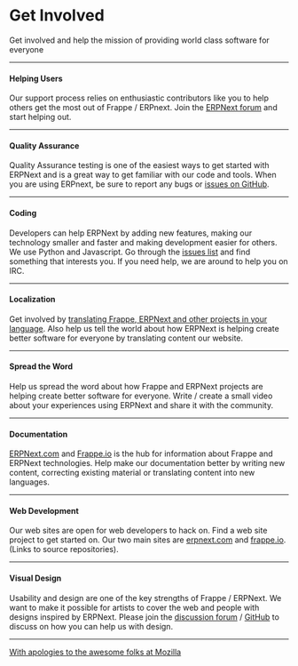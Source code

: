 # Get Involved

<p class="lead">Get involved and help the mission of providing world class software for everyone</p>
<hr>
<div class="row">
	<div class="col-md-4">
		<h4>Helping Users</h4>
	</div>
	<div class="col-md-8">
		Our support process relies on enthusiastic contributors like you to help others get the most out of Frappe / ERPnext. Join the <a href="https://discuss.erpnext.com" target="_blank">ERPNext forum</a> and start helping out.</a>
	</div>
</div>
<hr>
<div class="row">
	<div class="col-md-4">
		<h4>Quality Assurance</h4>
	</div>
	<div class="col-md-8">
		Quality Assurance testing is one of the easiest ways to get started with ERPNext and is a great way to get familiar with our code and tools. When you are using ERPnext, be sure to report any bugs or <a href="https://github.com/frappe/erpnext/issues" target="_blank">issues on GitHub</a>.
	</div>
</div>
<hr>
<div class="row">
	<div class="col-md-4">
		<h4>Coding</h4>
	</div>
	<div class="col-md-8">
		Developers can help ERPNext by adding new features, making our technology smaller and faster and making development easier for others. We use Python and Javascript. Go through the <a href="https://github.com/frappe/erpnext/issues" target="_blank">issues list</a> and find something that interests you. If you need help, we are around to help you on IRC.
	</div>
</div>
<hr>
<div class="row">
	<div class="col-md-4">
		<h4>Localization</h4>
	</div>
	<div class="col-md-8">
		Get involved by <a href="/translator/">translating Frappe, ERPNext and other projects in your language</a>. Also help us tell the world about how ERPNext is helping create better software for everyone by translating content our website.
	</div>
</div>
<hr>
<div class="row">
	<div class="col-md-4">
		<h4>Spread the Word</h4>
	</div>
	<div class="col-md-8">
		Help us spread the word about how Frappe and ERPNext projects are helping create better software for everyone. Write / create a small video about your experiences using ERPNext and share it with the community.
	</div>
</div>
<hr>
<div class="row">
	<div class="col-md-4">
		<h4>Documentation</h4>
	</div>
	<div class="col-md-8">
		<a href="https://github.com/frappe/erpnext_org" target="_blank">ERPNext.com</a> and <a href="https://github.com/frappe/frappe_io" target="_blank">Frappe.io</a> is the hub for information about Frappe and ERPNext technologies. Help make our documentation better by writing new content, correcting existing material or translating content into new languages.
	</div>
</div>
<hr>
<div class="row">
	<div class="col-md-4">
		<h4>Web Development</h4>
	</div>
	<div class="col-md-8">
		Our web sites are open for web developers to hack on. Find a web site project to get started on. Our two main sites are <a href="https://github.com/frappe/erpnext_org" target="_blank">erpnext.com</a> and <a href="https://github.com/frappe/frappe_io" target="_blank">frappe.io</a>. (Links to source repositories).
	</div>
</div>
<hr>
<div class="row">
	<div class="col-md-4">
		<h4>Visual Design</h4>
	</div>
	<div class="col-md-8">
		Usability and design are one of the key strengths of Frappe / ERPNext. We want to make it possible for artists to cover the web and people with designs inspired by ERPNext. Please join the <a href="http://discuss.erpnext.com" target="_blank">discussion forum</a> / <a href="https://github.com/frappe/erpnext/issues" target="_blank">GitHub</a> to discuss on how you can help us with design.
	</div>
</div>
<hr>

<p><a href="https://www.mozilla.org/en-US/contribute/" class="text-muted" target="_blank">With apologies to the awesome folks at Mozilla</a></p>
